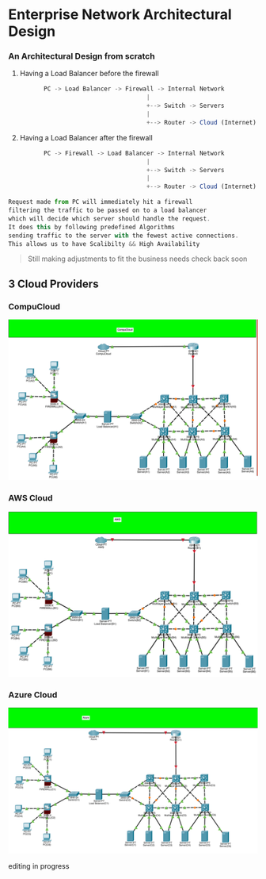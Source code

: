 # Enterprise Network Architectural Design


### An Architectural Design from scratch

1. Having a Load Balancer before the firewall

```js
          PC -> Load Balancer -> Firewall -> Internal Network
                                       |
                                       +--> Switch -> Servers
                                       |
                                       +--> Router -> Cloud (Internet)

```

2. Having a Load Balancer after the firewall

```js
          PC -> Firewall -> Load Balancer -> Internal Network
                                       |
                                       +--> Switch -> Servers
                                       |
                                       +--> Router -> Cloud (Internet)
```
```js
Request made from PC will immediately hit a firewall 
filtering the traffic to be passed on to a load balancer 
which will decide which server should handle the request. 
It does this by following predefined Algorithms 
sending traffic to the server with the fewest active connections. 
This allows us to have Scalibilty && High Availability
```

> Still making adjustments to fit the business needs check back soon

## 3 Cloud Providers

### CompuCloud

![Screenshot](CompuCloud.png)


### AWS Cloud

![Screenshot](AWS.png)
### Azure Cloud

![Screenshot](Azure.png)

editing in progress
